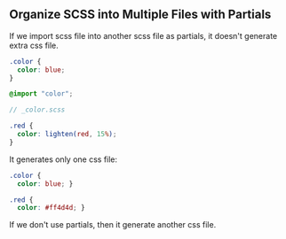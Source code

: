 ## Organize SCSS into Multiple Files with Partials

If we import scss file into another scss file as partials, it doesn't
generate extra css file.

```scss
.color {
  color: blue;
}

@import "color";
```

```scss
// _color.scss

.red {
  color: lighten(red, 15%);
}
```

It generates only one css file:
```css
.color {
  color: blue; }

.red {
  color: #ff4d4d; }
```

If we don't use partials, then it generate another css file.

